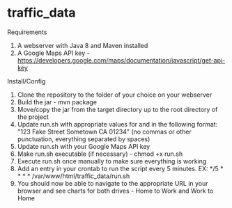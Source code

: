 # traffic_data

Requirements

1. A webserver with Java 8 and Maven installed
2. A Google Maps API key - https://developers.google.com/maps/documentation/javascript/get-api-key

Install/Config

1. Clone the repository to the folder of your choice on your webserver
2. Build the jar - mvn package
3. Move/copy the jar from the target directory up to the root directory of the project
4. Update run.sh with appropriate values for <home address> and <work address> in the following format: "123 Fake Street Sometown CA 01234" (no commas or other punctuation, everything separated by spaces)
5. Update run.sh with your Google Maps API key
6. Make run.sh executable (if necessary) - chmod +x run.sh
7. Execute run.sh once manually to make sure everything is working
8. Add an entry in your crontab to run the script every 5 minutes. EX: */5 * * * * /var/www/html/traffic_data/run.sh
9. You should now be able to navigate to the appropriate URL in your browser and see charts for both drives - Home to Work and Work to Home  